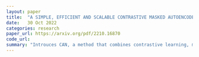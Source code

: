 ```yaml
---
layout: paper
title:  "A SIMPLE, EFFICIENT AND SCALABLE CONTRASTIVE MASKED AUTOENCODER FOR LEARNING VISUAL REPRESENTATIONS"
date:   30 Oct 2022
categories: research
paper_url: https://arxiv.org/pdf/2210.16870
code_url: 
summary: "Introuces CAN, a method that combines contrastive learning, masked autoencoders, and noise prediction for efficient and scalable self-supervised visual learning. CAN outperforms existing methods in transfer learning and robustness tasks, showing particularly strong performance when pre-training on large, uncurated datasets. It offers a significant efficiency improvement and reduces the computational load."
---
```



